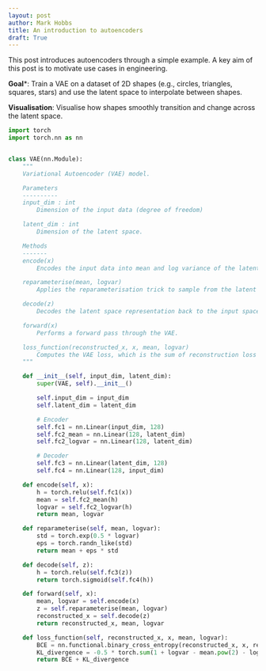 ```yaml
---
layout: post
author: Mark Hobbs
title: An introduction to autoencoders
draft: True
---
```


This post introduces autoencoders through a simple example. A key aim of this post is to motivate use cases in engineering.

**Goal***: Train a VAE on a dataset of 2D shapes (e.g., circles, triangles, squares, stars) and use the latent space to interpolate between shapes.

**Visualisation**: Visualise how shapes smoothly transition and change across the latent space.


```python
import torch
import torch.nn as nn


class VAE(nn.Module):
    """
    Variational Autoencoder (VAE) model.

    Parameters
    ----------
    input_dim : int
        Dimension of the input data (degree of freedom)

    latent_dim : int
        Dimension of the latent space.

    Methods
    -------
    encode(x)
        Encodes the input data into mean and log variance of the latent space

    reparameterise(mean, logvar)
        Applies the reparameterisation trick to sample from the latent space

    decode(z)
        Decodes the latent space representation back to the input space

    forward(x)
        Performs a forward pass through the VAE.

    loss_function(reconstructed_x, x, mean, logvar)
        Computes the VAE loss, which is the sum of reconstruction loss and KL divergence
    """

    def __init__(self, input_dim, latent_dim):
        super(VAE, self).__init__()

        self.input_dim = input_dim
        self.latent_dim = latent_dim

        # Encoder
        self.fc1 = nn.Linear(input_dim, 128)
        self.fc2_mean = nn.Linear(128, latent_dim)
        self.fc2_logvar = nn.Linear(128, latent_dim)

        # Decoder
        self.fc3 = nn.Linear(latent_dim, 128)
        self.fc4 = nn.Linear(128, input_dim)

    def encode(self, x):
        h = torch.relu(self.fc1(x))
        mean = self.fc2_mean(h)
        logvar = self.fc2_logvar(h)
        return mean, logvar

    def reparameterise(self, mean, logvar):
        std = torch.exp(0.5 * logvar)
        eps = torch.randn_like(std)
        return mean + eps * std

    def decode(self, z):
        h = torch.relu(self.fc3(z))
        return torch.sigmoid(self.fc4(h))

    def forward(self, x):
        mean, logvar = self.encode(x)
        z = self.reparameterise(mean, logvar)
        reconstructed_x = self.decode(z)
        return reconstructed_x, mean, logvar

    def loss_function(self, reconstructed_x, x, mean, logvar):
        BCE = nn.functional.binary_cross_entropy(reconstructed_x, x, reduction="sum")
        KL_divergence = -0.5 * torch.sum(1 + logvar - mean.pow(2) - logvar.exp())
        return BCE + KL_divergence
```